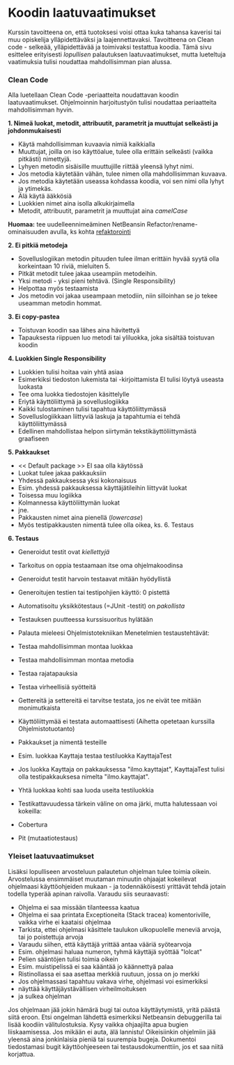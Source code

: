 ﻿# Koodin laatuvaatimukset

Kurssin tavoitteena on, että tuotoksesi voisi ottaa kuka tahansa kaverisi tai muu opiskelija ylläpidettäväksi ja laajennettavaksi. Tavoitteena on Clean code - selkeää, ylläpidettävää ja toimivaksi testattua koodia. Tämä sivu esittelee erityisesti *lopullisen* palautuksen laatuvaatimukset, mutta lueteltuja vaatimuksia tulisi noudattaa mahdollisimman pian alussa.

### Clean Code

Alla luetellaan Clean Code -periaatteita noudattavan koodin laatuvaatimukset. Ohjelmoinnin harjoitustyön tulisi noudattaa periaatteita mahdollisimman hyvin.

**1. Nimeä luokat, metodit, attribuutit, parametrit ja  muuttujat selkeästi ja johdonmukaisesti**

* Käytä mahdollisimman kuvaavia nimiä kaikkialla 
* Muuttujat, joilla on iso käyttöalue, tulee olla erittäin selkeästi (vaikka pitkästi) nimettyjä. 
* Lyhyen metodin sisäisille muuttujille riittää yleensä lyhyt nimi. 
* Jos metodia käytetään vähän, tulee nimen olla mahdollisimman kuvaava. 
* Jos metodia käytetään useassa kohdassa koodia, voi sen nimi olla lyhyt ja ytimekäs.
* Älä käytä ääkkösiä
* Luokkien nimet aina isolla alkukirjaimella
* Metodit, attribuutit, parametrit ja muuttujat aina _camelCase_

**Huomaa:** tee uudelleennimeäminen NetBeansin Refactor/rename-ominaisuuden avulla, ks kohta [refaktorointi](https://www.cs.helsinki.fi/node/61563)

**2. Ei pitkiä metodeja**

* Sovelluslogiikan metodin pituuden tulee ilman erittäin hyvää syytä olla korkeintaan 10 riviä, mieluiten 5.
* Pitkät metodit tulee jakaa useampiin metodeihin. 
* Yksi metodi - yksi pieni tehtävä. (Single Responsibility)
 * Helpottaa myös testaamista
* Jos metodin voi jakaa useampaan metodiin, niin silloinhan se jo tekee useamman metodin hommat.

**3. Ei copy-pastea**

* Toistuvan koodin saa lähes aina hävitettyä
* Tapauksesta riippuen luo metodi tai yliluokka, joka sisältää toistuvan koodin

**4. Luokkien Single Responsibility**

* Luokkien tulisi hoitaa vain yhtä asiaa
* Esimerkiksi tiedoston lukemista tai -kirjoittamista EI tulisi löytyä useasta luokasta
 * Tee oma luokka tiedostojen käsittelylle
* Eriytä käyttöliittymä ja sovelluslogiikka
 * Kaikki tulostaminen tulisi tapahtua käyttöliittymässä
 * Sovelluslogiikkaan liittyviä laskuja ja tapahtumia ei tehdä käyttöliittymässä
 * Edellinen mahdollistaa helpon siirtymän tekstikäyttöliittymästä graafiseen

**5. Pakkaukset**

* << Default package >> EI saa olla käytössä
* Luokat tulee jakaa pakkauksiin
* Yhdessä pakkauksessa yksi kokonaisuus
 * Esim. yhdessä pakkauksessa käyttäjätileihin liittyvät luokat
 * Toisessa muu logiikka
 * Kolmannessa käyttöliittymän luokat
 * jne.
* Pakkausten nimet aina pienellä (_lowercase_)
* Myös testipakkausten nimentä tulee olla oikea, ks. 6. Testaus

**6. Testaus**

* Generoidut testit ovat *kiellettyjä*
 * Tarkoitus on oppia testaamaan itse oma ohjelmakoodinsa
 * Generoidut testit harvoin testaavat mitään hyödyllistä
 * Generoitujen testien tai testipohjien käyttö: 0 pistettä

* Automatisoitu yksikkötestaus (=JUnit -testit) on *pakollista*
 * Testauksen puutteessa kurssisuoritus hylätään
* Palauta mieleesi Ohjelmistotekniikan Menetelmien testaustehtävät:
 * Testaa mahdollisimman montaa luokkaa
 * Testaa mahdollisimman montaa metodia
 * Testaa rajatapauksia
 * Testaa virheellisiä syötteitä
 * Gettereitä ja settereitä ei tarvitse testata, jos ne eivät tee mitään monimutkaista
 * Käyttöliittymää ei testata automaattisesti (Aihetta opetetaan kurssilla Ohjelmistotuotanto)
* Pakkaukset ja nimentä testeille
 * Esim. luokkaa Kayttaja testaa testiluokka KayttajaTest
 * Jos luokka Kayttaja on pakkauksessa "ilmo.kayttajat", KayttajaTest tulisi olla testipakkauksesa nimelta "ilmo.kayttajat".
 * Yhtä luokkaa kohti saa luoda useita testiluokkia
* Testikattavuudessa tärkein väline on oma järki, mutta halutessaan voi kokeilla:
 * Cobertura
 * Pit (mutaatiotestaus)

### Yleiset laatuvaatimukset

Lisäksi lopulliseen arvosteluun palautetun ohjelman tulee toimia oikein. Arvostelussa ensimmäiset muutaman minuutin ohjaajat kokeilevat ohjelmaasi käyttöohjeiden mukaan - ja todennäköisesti yrittävät tehdä jotain todella typerää apinan raivolla. Varaudu siis seuraavasti:

* Ohjelma ei saa missään tilanteessa kaatua
* Ohjelma ei saa printata Exceptioneita (Stack tracea) komentoriville, vaikka virhe ei kaataisi ohjelmaa
* Tarkista, ettei ohjelmasi käsittele taulukon ulkopuolelle meneviä arvoja, tai jo poistettuja arvoja
* Varaudu siihen, että käyttäjä yrittää antaa vääriä syötearvoja
 * Esim. ohjelmasi haluaa numeron, tyhmä käyttäjä syöttää "lolcat"
* Pelien sääntöjen tulisi toimia oikein
 * Esim. muistipelissä ei saa kääntää jo käännettyä palaa
 * Ristinollassa ei saa asettaa merkkiä ruutuun, jossa on jo merkki
* Jos ohjelmassasi tapahtuu vakava virhe, ohjelmasi voi esimerkiksi
 * näyttää käyttäjäystävällisen virheilmoituksen
 * ja sulkea ohjelman

Jos ohjelmaan jää jokin hämärä bugi tai outoa käyttäytymistä, yritä päästä siitä eroon. Etsi ongelman lähdettä esimerkiksi Netbeansin debuggerilla tai lisää koodiin välitulostuksia. Kysy vaikka ohjaajilta apua bugien liiskaamisessa. Jos mikään ei auta, älä lannistu! Oikeisiinkin ohjelmiin jää yleensä aina jonkinlaisia pieniä tai suurempia bugeja. Dokumentoi tiedostamasi bugit käyttöohjeeseen tai testausdokumenttiin, jos et saa niitä korjattua.
